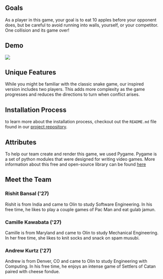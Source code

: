 ## Goals
As a player in this game, your goal is to eat 10 apples before your opponent does, but be careful to avoid running into walls, yourself, or your competitor. One collision and its game over!

## Demo

![](images/VideoDemo.gif)

## Unique Features
While you might be familiar with the classic snake game, our inspired version includes two players. This adds more complexity as the game progresses and reduces the directions to turn when conflict arises.

## Installation Process
to learn more about the installation process, checkout out the `README.md` file found in our [project repository](https://github.com/olincollege/snake-pygame).

## Attributes

To help our team create and render this game, we used Pygame. Pygame is a set of python modules that were designed for writing video games. More information about this free and open-source library can be found [here](https://www.pygame.org/wiki/about)

## Meet the Team

### Rishit Bansal ('27)

Rishit is from India and came to Olin to study Software Engineering. In his free time, he likes to play a couple games of Pac Man and eat gulab jamun.

### Camille Kawabata ('27)

Camille is from Maryland and came to Olin to study Mechanical Engineering. In her free time, she likes to knit socks and snack on spam musubi.

### Andrew Kurtz ('27)

Andrew is from Denver, CO and came to Olin to study Engineering with Computing. In his free time, he enjoys an intense game of Settlers of Catan paired with cheese fondue.
